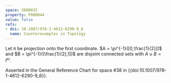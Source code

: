 ```yaml
---
space: S000032
property: P000044
value: false
refs:
- doi: 10.1007/978-1-4612-6290-9_6
  name: Counterexamples in Topology
---
```


Let $\pi$ be projection onto the first coordinate. $A = \pi^{-1}([0,\frac{1}{2}])$ and $B = \pi^{-1}((\frac{1}{2},1])$ are disjoint connected sets with $A \cup B = I^\omega$.

Asserted in the General Reference Chart for space #38 in
{{doi:10.1007/978-1-4612-6290-9_6}}.
